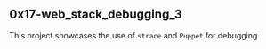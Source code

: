 ## 0x17-web_stack_debugging_3

This project showcases the use of `strace` and `Puppet` for debugging

